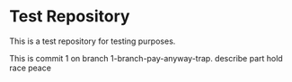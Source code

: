 # Test Repository

This is a test repository for testing purposes.

This is commit 1 on branch 1-branch-pay-anyway-trap.
describe part hold race peace